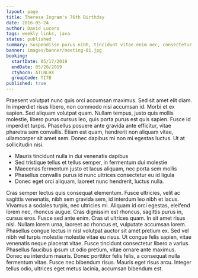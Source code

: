 ```yaml
---
layout: page
title: Theresa Ingram's 76th Birthday
date: 2016-05-24
author: David Lucero
tags: weekly links, java
status: published
summary: Suspendisse purus nibh, tincidunt vitae enim nec, consectetur scelerisque.
banner: images/banner/meeting-01.jpg
booking:
  startDate: 05/17/2019
  endDate: 05/20/2019
  ctyhocn: ATLNLHX
  groupCode: TI7B
published: true
---
```

Praesent volutpat nunc quis orci accumsan maximus. Sed sit amet elit diam. In imperdiet risus libero, non commodo nisi accumsan id. Morbi et ex sapien. Sed aliquam volutpat quam. Nullam tempus, justo quis mollis molestie, libero purus cursus leo, quis porta purus est quis sapien. Fusce id imperdiet turpis. Phasellus posuere ante gravida ante efficitur, vitae pharetra sem convallis. Etiam est quam, hendrerit non aliquam vitae, ullamcorper sit amet sem. Donec dapibus mi non mi egestas luctus. Ut at sollicitudin nisi.

* Mauris tincidunt nulla in dui venenatis dapibus
* Sed tristique tellus et tellus semper, in fermentum dui molestie
* Maecenas fermentum justo et lacus aliquam, nec porta sem mollis
* Phasellus convallis purus id nunc ultrices consectetur eu id ligula
* Donec eget orci aliquam, laoreet nunc hendrerit, luctus nulla.

Cras semper lectus quis consequat elementum. Fusce ultricies, velit ac sagittis venenatis, nibh sem gravida sem, id interdum leo nibh et lacus. Vivamus a sodales turpis, nec ultricies mi. Aliquam id orci egestas, eleifend lorem nec, rhoncus augue. Cras dignissim est rhoncus, sagittis purus in, cursus eros. Fusce sed ante enim. Cras ut ultrices quam. In sit amet risus nisl. Nullam lorem urna, laoreet ac rhoncus et, vulputate accumsan lorem. Phasellus congue lectus in nisl volutpat auctor sit amet pretium ex. Sed vel nibh vel turpis molestie molestie vitae eu risus.
Ut congue felis sapien, vitae venenatis neque placerat vitae. Fusce tincidunt consectetur libero a varius. Phasellus faucibus ipsum ut odio pretium, vitae ornare ante maximus. Donec eu interdum mauris. Donec porttitor felis felis, a consequat nulla fermentum vitae. Fusce nec bibendum risus. Mauris eget risus arcu. Integer tellus odio, ultrices eget metus lacinia, accumsan bibendum est.
